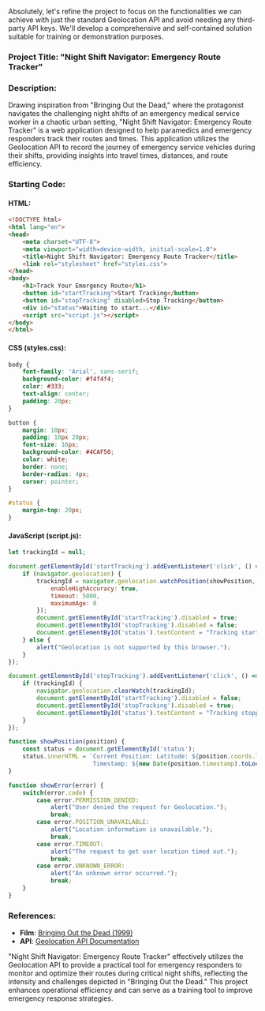 Absolutely, let's refine the project to focus on the functionalities we can achieve with just the standard Geolocation API and avoid needing any third-party API keys. We'll develop a comprehensive and self-contained solution suitable for training or demonstration purposes.

### Project Title: **"Night Shift Navigator: Emergency Route Tracker"**

### Description:
Drawing inspiration from "Bringing Out the Dead," where the protagonist navigates the challenging night shifts of an emergency medical service worker in a chaotic urban setting, "Night Shift Navigator: Emergency Route Tracker" is a web application designed to help paramedics and emergency responders track their routes and times. This application utilizes the Geolocation API to record the journey of emergency service vehicles during their shifts, providing insights into travel times, distances, and route efficiency.

### Starting Code:

#### HTML:
```html
<!DOCTYPE html>
<html lang="en">
<head>
    <meta charset="UTF-8">
    <meta viewport="width=device-width, initial-scale=1.0">
    <title>Night Shift Navigator: Emergency Route Tracker</title>
    <link rel="stylesheet" href="styles.css">
</head>
<body>
    <h1>Track Your Emergency Route</h1>
    <button id="startTracking">Start Tracking</button>
    <button id="stopTracking" disabled>Stop Tracking</button>
    <div id="status">Waiting to start...</div>
    <script src="script.js"></script>
</body>
</html>
```

#### CSS (styles.css):
```css
body {
    font-family: 'Arial', sans-serif;
    background-color: #f4f4f4;
    color: #333;
    text-align: center;
    padding: 20px;
}

button {
    margin: 10px;
    padding: 10px 20px;
    font-size: 16px;
    background-color: #4CAF50;
    color: white;
    border: none;
    border-radius: 4px;
    cursor: pointer;
}

#status {
    margin-top: 20px;
}
```

#### JavaScript (script.js):
```javascript
let trackingId = null;

document.getElementById('startTracking').addEventListener('click', () => {
    if (navigator.geolocation) {
        trackingId = navigator.geolocation.watchPosition(showPosition, showError, {
            enableHighAccuracy: true,
            timeout: 5000,
            maximumAge: 0
        });
        document.getElementById('startTracking').disabled = true;
        document.getElementById('stopTracking').disabled = false;
        document.getElementById('status').textContent = "Tracking started...";
    } else {
        alert("Geolocation is not supported by this browser.");
    }
});

document.getElementById('stopTracking').addEventListener('click', () => {
    if (trackingId) {
        navigator.geolocation.clearWatch(trackingId);
        document.getElementById('startTracking').disabled = false;
        document.getElementById('stopTracking').disabled = true;
        document.getElementById('status').textContent = "Tracking stopped.";
    }
});

function showPosition(position) {
    const status = document.getElementById('status');
    status.innerHTML = `Current Position: Latitude: ${position.coords.latitude}, Longitude: ${position.coords.longitude}<br>
                        Timestamp: ${new Date(position.timestamp).toLocaleTimeString()}`;
}

function showError(error) {
    switch(error.code) {
        case error.PERMISSION_DENIED:
            alert("User denied the request for Geolocation.");
            break;
        case error.POSITION_UNAVAILABLE:
            alert("Location information is unavailable.");
            break;
        case error.TIMEOUT:
            alert("The request to get user location timed out.");
            break;
        case error.UNKNOWN_ERROR:
            alert("An unknown error occurred.");
            break;
    }
}
```

### References:
- **Film**: [Bringing Out the Dead (1999)](https://en.wikipedia.org/wiki/Bringing_Out_the_Dead)
- **API**: [Geolocation API Documentation](https://developer.mozilla.org/en-US/docs/Web/API/Geolocation_API)

"Night Shift Navigator: Emergency Route Tracker" effectively utilizes the Geolocation API to provide a practical tool for emergency responders to monitor and optimize their routes during critical night shifts, reflecting the intensity and challenges depicted in "Bringing Out the Dead." This project enhances operational efficiency and can serve as a training tool to improve emergency response strategies.
